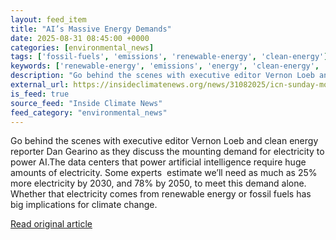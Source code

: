 ```yaml
---
layout: feed_item
title: "AI’s Massive Energy Demands"
date: 2025-08-31 08:45:00 +0000
categories: [environmental_news]
tags: ['fossil-fuels', 'emissions', 'renewable-energy', 'clean-energy']
keywords: ['renewable-energy', 'emissions', 'energy', 'clean-energy', 'massive', 'demands', 'fossil-fuels']
description: "Go behind the scenes with executive editor Vernon Loeb and clean energy reporter Dan Gearino as they discuss the mounting demand for electricity to power AI"
external_url: https://insideclimatenews.org/news/31082025/icn-sunday-morning-ai-massive-energy-demand/
is_feed: true
source_feed: "Inside Climate News"
feed_category: "environmental_news"
---
```


Go behind the scenes with executive editor Vernon Loeb and clean energy reporter Dan Gearino as they discuss the mounting demand for electricity to power AI.The data centers that power artificial intelligence require huge amounts of electricity. Some experts&nbsp; estimate we’ll need as much as 25% more electricity by 2030, and 78% by 2050, to meet this demand alone. Whether that electricity comes from renewable energy or fossil fuels has big implications for climate change.&nbsp;

[Read original article](https://insideclimatenews.org/news/31082025/icn-sunday-morning-ai-massive-energy-demand/)
